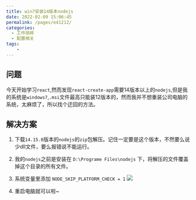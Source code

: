 ```yaml
---
title: win7安装14版本nodejs
date: 2022-02-09 15:06:45
permalink: /pages/e41212/
categories:
  - 工作琐碎
  - 配置相关
tags:
    -
---
```

## 问题
今天开始学习`react`,然而发现`react-create-app`需要14版本以上的`nodejs`,但是我的系统是`windows7`,`.msi`文件最高只能装12版本的，然而我并不想重装公司电脑的系统，太麻烦了，所以找个迂回的方法。

## 解决方案

1. 下载`14.15.0`版本的`nodejs`的`zip`包解压。记住一定要是这个版本，不然要么说少dll文件，要么报错说不能运行。

2. 我的`nodejs`之前是安装在 `D:\Programe Files\nodejs` 下，将解压的文件覆盖掉这个目录的所有文件。

3. 系统变量里添加 `NODE_SKIP_PLATFORM_CHECK = 1`
![](https://gitee.com/knif/img/raw/master/img/20210220220209153222.png)

4. 重启电脑就可以啦~